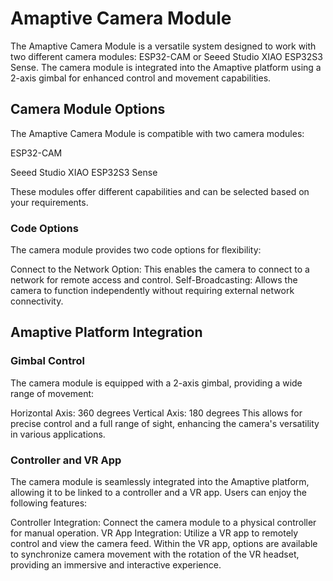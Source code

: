 # Amaptive Camera Module
The Amaptive Camera Module is a versatile system designed to work with two different camera modules: ESP32-CAM or Seeed Studio XIAO ESP32S3 Sense. The camera module is integrated into the Amaptive platform using a 2-axis gimbal for enhanced control and movement capabilities.


## Camera Module Options
The Amaptive Camera Module is compatible with two camera modules:

ESP32-CAM

Seeed Studio XIAO ESP32S3 Sense

These modules offer different capabilities and can be selected based on your requirements.

### Code Options
The camera module provides two code options for flexibility:

Connect to the Network Option: This enables the camera to connect to a network for remote access and control.
Self-Broadcasting: Allows the camera to function independently without requiring external network connectivity.


## Amaptive Platform Integration

### Gimbal Control
The camera module is equipped with a 2-axis gimbal, providing a wide range of movement:

Horizontal Axis: 360 degrees
Vertical Axis: 180 degrees
This allows for precise control and a full range of sight, enhancing the camera's versatility in various applications.

### Controller and VR App
The camera module is seamlessly integrated into the Amaptive platform, allowing it to be linked to a controller and a VR app. Users can enjoy the following features:

Controller Integration: Connect the camera module to a physical controller for manual operation.
VR App Integration: Utilize a VR app to remotely control and view the camera feed.
Within the VR app, options are available to synchronize camera movement with the rotation of the VR headset, providing an immersive and interactive experience.
